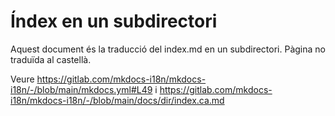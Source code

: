 # Índex en un subdirectori

Aquest document és la traducció del index.md en un subdirectori. Pàgina no traduïda al castellà.

Veure <https://gitlab.com/mkdocs-i18n/mkdocs-i18n/-/blob/main/mkdocs.yml#L49> i <https://gitlab.com/mkdocs-i18n/mkdocs-i18n/-/blob/main/docs/dir/index.ca.md>
